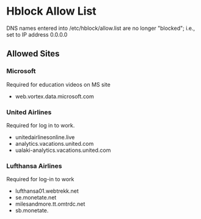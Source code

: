# Hblock Allow List

 DNS names entered into /etc/hblock/allow.list are no longer "blocked"; i.e., set to IP address 0.0.0.0

## Allowed Sites

### Microsoft

Required for education videos on MS site

* web.vortex.data.microsoft.com

### United Airlines

Required for log in to work.

* unitedairlinesonline.live
* analytics.vacations.united.com
* ualaki-analytics.vacations.united.com

### Lufthansa Airlines

Required for log-in to work

* lufthansa01.webtrekk.net
* se.monetate.net
* milesandmore.tt.omtrdc.net
* sb.monetate.